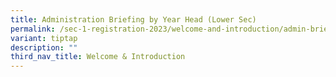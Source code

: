 ```yaml
---
title: Administration Briefing by Year Head (Lower Sec)
permalink: /sec-1-registration-2023/welcome-and-introduction/admin-briefing-yhls/
variant: tiptap
description: ""
third_nav_title: Welcome & Introduction
---
```

